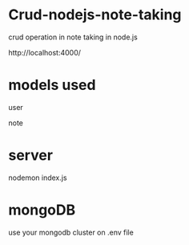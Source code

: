# Crud-nodejs-note-taking
crud operation in note taking in node.js

http://localhost:4000/

# models used
user

note

# server

nodemon index.js

# mongoDB 

use your mongodb cluster on .env file
